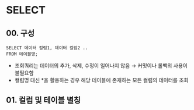 # **SELECT**
## **00. 구성**
```
SELECT 데이터 컬럼1, 데이터 컬럼2 ..
FROM 테이블명;
```
- 조회쿼리는 데이터의 추가, 삭제, 수정이 일어나지 않음 → 커밋이나 롤백의 사용이 불필요함
- 컬럼명 대신 *을 활용하는 경우 해당 테이블에 존재하는 모든 컬럼의 데이터를 조회

## **01. 컬럼 및 테이블 별칭**
